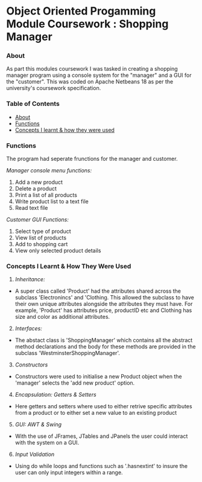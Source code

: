 # Object Oriented Progamming Module Coursework : Shopping Manager
  
### About
As part this modules coursework I was tasked in creating a shopping manager program using a console system for the "manager" and a GUI for the "customer". This was coded on Apache Netbeans 18 as per the university's coursework specification.

### Table of Contents
- [About](#About)
- [Functions](#Functions)
- [Concepts I learnt & how they were used](#Concepts-I-learnt-&-how-they-were-used)

### Functions
The program had seperate frunctions for the manager and customer.

<i>Manager console menu functions:</i>
1. Add a new product
2. Delete a product
3. Print a list of all products
4. Write product list to a text file
5. Read text file

<i>Customer GUI Functions:</i>
1. Select type of product 
2. View list of products 
3. Add to shopping cart
4. View only selected product details

### Concepts I Learnt & How They Were Used
1. <i>Inheritance:</i>
- A super class called 'Product' had the attributes shared across the subclass 'Electronincs' and 'Clothing. This allowed the subclass to have their own unique attributes alongside the attributes they must have. For example, 'Product' has attributes price, productID etc and Clothing has size and color as additional attributes.
2. <i>Interfaces:</i>
- The abstact class is 'ShoppingManager' which contains all the abstract method   declarations and the body for these methods are provided in the subclass 'WestminsterShoppingManager'.
3. <i>Constructors</i>
- Constructors were used to initialise a new Product object when the 'manager' selects the 'add new product' option.
4. <i>Encapsulation: Getters & Setters</i>
- Here getters and setters where used to either retrive specific attributes from a product or to either set a new value to an existing product
5. <i>GUI: AWT & Swing</i>
- With the use of JFrames, JTables and JPanels the user could interact with the system on a GUI.
6. <i>Input Validation</i>
- Using do while loops and functions such as '.hasnextint' to insure the user can only input integers within a range.

